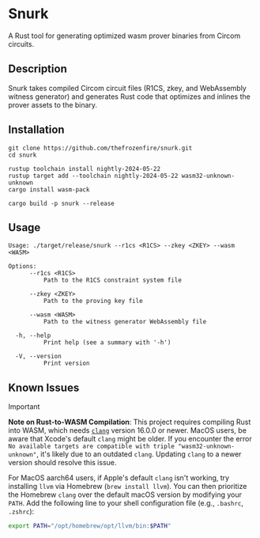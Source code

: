 # Snurk

A Rust tool for generating optimized wasm prover binaries from Circom circuits.

## Description

Snurk takes compiled Circom circuit files (R1CS, zkey, and WebAssembly witness generator) and generates
Rust code that optimizes and inlines the prover assets to the binary.

## Installation

```
git clone https://github.com/thefrozenfire/snurk.git
cd snurk

rustup toolchain install nightly-2024-05-22
rustup target add --toolchain nightly-2024-05-22 wasm32-unknown-unknown
cargo install wasm-pack

cargo build -p snurk --release
```

## Usage

```
Usage: ./target/release/snurk --r1cs <R1CS> --zkey <ZKEY> --wasm <WASM>

Options:
      --r1cs <R1CS>
          Path to the R1CS constraint system file

      --zkey <ZKEY>
          Path to the proving key file

      --wasm <WASM>
          Path to the witness generator WebAssembly file

  -h, --help
          Print help (see a summary with '-h')

  -V, --version
          Print version
```

## Known Issues

> [!IMPORTANT]
> **Note on Rust-to-WASM Compilation**: This project requires compiling Rust into WASM, which needs [`clang`](https://clang.llvm.org/) version 16.0.0 or newer. MacOS users, be aware that Xcode's default `clang` might be older. If you encounter the error `No available targets are compatible with triple "wasm32-unknown-unknown"`, it's likely due to an outdated `clang`. Updating `clang` to a newer version should resolve this issue.
> 
> For MacOS aarch64 users, if Apple's default `clang` isn't working, try installing `llvm` via Homebrew (`brew install llvm`). You can then prioritize the Homebrew `clang` over the default macOS version by modifying your `PATH`. Add the following line to your shell configuration file (e.g., `.bashrc`, `.zshrc`):
> ```sh
> export PATH="/opt/homebrew/opt/llvm/bin:$PATH"
> ```